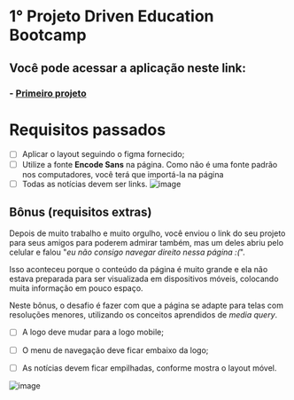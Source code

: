 # 1° Projeto Driven Education Bootcamp
## Você pode acessar a aplicação neste link:
### - <a href="https://filipetenedini.github.io/P1D-siteGlobo/">Primeiro projeto</a>

# Requisitos passados

- [ ]  Aplicar o layout seguindo o figma fornecido;
- [ ]  Utilize a fonte **Encode Sans** na página. Como não é uma fonte padrão nos computadores, você terá que importá-la na página
- [ ] Todas as notícias devem ser links.
![image](https://user-images.githubusercontent.com/105571583/206616077-d8fb2458-8931-4b25-91fb-a409e4c01b32.png)
## Bônus (requisitos extras)

Depois de muito trabalho e muito orgulho, você enviou o link do seu projeto para seus amigos para poderem admirar também, mas um deles abriu pelo celular e falou "*eu não consigo navegar direito nessa página :(*".

Isso aconteceu porque o conteúdo da página é muito grande e ela não estava preparada para ser visualizada em dispositivos móveis, colocando muita informação em pouco espaço.

Neste bônus, o desafio é fazer com que a página se adapte para telas com resoluções menores, utilizando os conceitos aprendidos de *media query*.

- [ ]  A logo deve mudar para a logo mobile;
- [ ]  O menu de navegação deve ficar embaixo da logo;
- [ ]  As notícias devem ficar empilhadas, conforme mostra o layout móvel.



![image](https://user-images.githubusercontent.com/105571583/206616110-135e5d29-57c8-461b-8b2d-26ca2581ae12.png)
